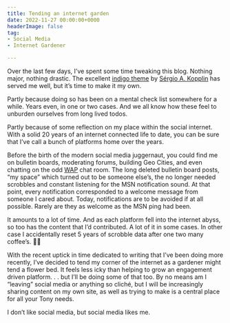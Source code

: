 ```yaml
---
title: Tending an internet garden
date: 2022-11-27 00:00:00+0000
headerImage: false
tag:
- Social Media
- Internet Gardener

---
```


Over the last few days, I’ve spent some time tweaking this blog. Nothing major, nothing drastic. The excellent [indigo theme](https://github.com/sergiokopplin/indigo) by [Sérgio A. Kopplin](https://github.com/sergiokopplin) has served me well, but it’s time to make it my own.

Partly because doing so has been on a mental check list somewhere for a while. Years even, in one or two cases. And we all know how these feel to unburden ourselves from long lived todos.

Partly because of some reflection on my place within the social internet. With a solid 20 years of an internet connected life to date, you can be sure that I’ve call a bunch of platforms home over the years. 

Before the birth of the modern social media juggernaut, you could find me on bulletin boards, moderating forums, building Geo Cities, and even chatting on the odd [WAP](https://en.wikipedia.org/wiki/Wireless_Application_Protocol) chat room. The long deleted bulletin board posts, “my space” which turned out to be someone else’s, the no longer needed scrobbles and constant listening for the MSN notification sound. At that point, every notification corresponded to a welcome message from someone I cared about. Today, notifications are to be avoided if at all possible. Rarely are they as welcome as the MSN ping had been. 

It amounts to a lot of time. And as each platform fell into the internet abyss, so too has the content that I’d contributed. A lot of it in some cases. In other case I accidentally reset 5 years of scrobble data after one two many coffee’s. 🤷‍♀️

With the recent uptick in time dedicated to writing that I’ve been doing more recently, I’ve decided to tend my corner of the internet as a gardener might tend a flower bed. It feels less icky than helping to grow an engagement driven platform. . . but I’ll be doing some of that too. By no means am I “leaving” social media or anything so cliché, but I will be increasingly sharing content on my own site, as well as trying to make is a central place for all your Tony needs.

I don’t like social media, but social media likes me.
